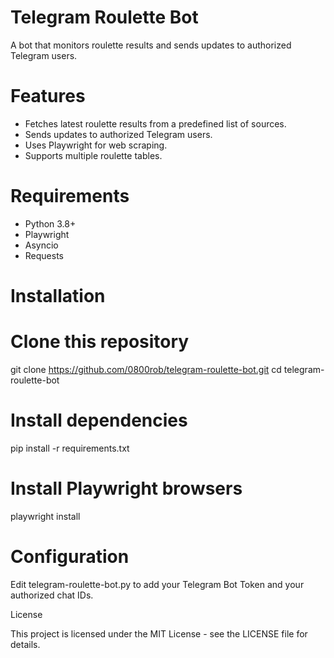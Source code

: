 # Telegram Roulette Bot

A bot that monitors roulette results and sends updates to authorized Telegram users.

# Features

- Fetches latest roulette results from a predefined list of sources.
- Sends updates to authorized Telegram users.
- Uses Playwright for web scraping.
- Supports multiple roulette tables.

# Requirements

- Python 3.8+
- Playwright
- Asyncio
- Requests

# Installation

# Clone this repository
git clone https://github.com/0800rob/telegram-roulette-bot.git
cd telegram-roulette-bot

# Install dependencies
pip install -r requirements.txt

# Install Playwright browsers
playwright install

# Configuration

Edit telegram-roulette-bot.py to add your Telegram Bot Token and your authorized chat IDs.

License

This project is licensed under the MIT License - see the LICENSE file for details.
